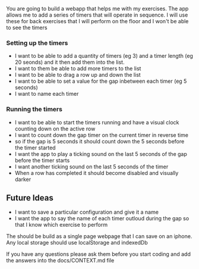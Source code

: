You are going to build a webapp that helps me with my exercises. 
The app allows me to add a series of timers that will operate in sequence.
I will use these for back exercises that I will perform on the floor and I won't be able to see the timers

### Setting up the timers
* I want to be able to add a quantity of timers (eg 3) and a timer length (eg 20 seonds) and it then add them into the list.
* I want to them be able to add more timers to the list
* I want to be able to drag a row up and down the list
* I want to be able to set a value for the gap inbetween each timer (eg 5 seconds)
* I want to name each timer

### Running the timers
* I want to be able to start the timers running and have a visual clock counting down on the active row
* I want to count down the gap timer on the current timer in reverse time
* so if the gap is 5 seconds it should count down the 5 seconds before the timer started
* I want the app to play a ticking sound on the last 5 seconds of the gap before the timer starts
* I want another ticking sound on the last 5 seconds of the timer
* When a row has completed it should become disabled and visually darker

## Future Ideas
* I want to save a particular configuration and give it a name
* I want the app to say the name of each timer outloud during the gap so that I know which exercise to perform

The should be build as a single page webpage that I can save on an iphone. 
Any local storage should use localStorage and indexedDb

If you have any questions please ask them before you start coding and add the answers into the docs/CONTEXT.md file


